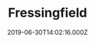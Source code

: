 ---
date: 2019-06-30T14:02:16.000Z
title: Fressingfield
latitude: 52.40803
longitude: 1.23236
category: checkin
---